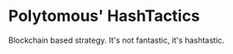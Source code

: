 Polytomous' HashTactics 
========
Blockchain based strategy. It's not fantastic, it's hashtastic.  
